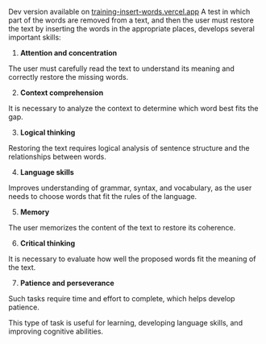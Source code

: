 Dev version available on [training-insert-words.vercel.app](https://training-insert-words.vercel.app/)
A test in which part of the words are removed from a text, and then the user must restore the text by inserting the words in the appropriate places, develops several important skills:

1. **Attention and concentration**

The user must carefully read the text to understand its meaning and correctly restore the missing words.

2. **Context comprehension**

It is necessary to analyze the context to determine which word best fits the gap.

3. **Logical thinking**

Restoring the text requires logical analysis of sentence structure and the relationships between words.

4. **Language skills**

Improves understanding of grammar, syntax, and vocabulary, as the user needs to choose words that fit the rules of the language.

5. **Memory**

The user memorizes the content of the text to restore its coherence.

6. **Critical thinking**

It is necessary to evaluate how well the proposed words fit the meaning of the text.

7. **Patience and perseverance**

Such tasks require time and effort to complete, which helps develop patience.

This type of task is useful for learning, developing language skills, and improving cognitive abilities.
